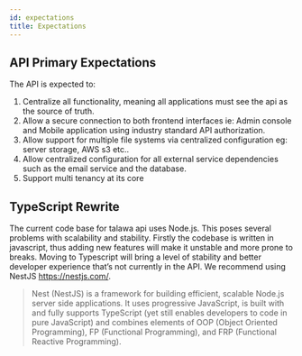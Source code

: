 ```yaml
---
id: expectations
title: Expectations
---
```


## API Primary Expectations

The API is expected to:

1. Centralize all functionality, meaning all applications must see the api as the source of truth.
2. Allow a secure connection to both frontend interfaces ie: Admin console and Mobile application using industry standard API authorization.
3. Allow support for multiple file systems via centralized configuration eg: server storage, AWS s3 etc..
4. Allow centralized configuration for all external service dependencies such as the email service and the database.
5. Support multi tenancy at its core

## TypeScript Rewrite

The current code base for talawa api uses Node.js. This poses several problems with scalability and stability. Firstly the codebase is written in javascript, thus adding new features will make it unstable and more prone to breaks. Moving to Typescript will bring a level of stability and better developer experience that’s not currently in the API. We recommend using NestJS https://nestjs.com/.

> Nest (NestJS) is a framework for building efficient, scalable Node.js server side applications. It uses progressive JavaScript, is built with and fully supports TypeScript (yet still enables developers to code in pure JavaScript) and combines elements of OOP (Object Oriented Programming), FP (Functional Programming), and FRP (Functional Reactive Programming).
